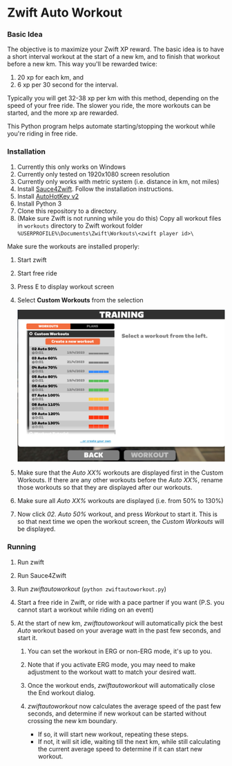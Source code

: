 # Zwift Auto Workout

### Basic Idea

The objective is to maximize your Zwift XP reward. The basic idea is to have a short interval workout at the start of a new km, and to finish that workout before a new km. This way you'll be rewarded twice: 

1. 20 xp for each km, and 
2. 6 xp per 30 second for the interval. 

Typically you will get 32-38 xp per km with this method, depending on the speed of your free ride. The slower you ride, the more workouts can be started, and the more xp are rewarded.

This Python program helps automate starting/stopping the workout while you're riding in free ride.

### Installation

1. Currently this only works on Windows
1. Currently only tested on 1920x1080 screen resolution
1. Currently only works with metric system (i.e. distance in km, not miles)
1. Install [Sauce4Zwift](https://www.sauce.llc/products/sauce4zwift/download). Follow the installation instructions.
1. Install [AutoHotKey v2](https://www.autohotkey.com/)
1. Install Python 3
1. Clone this repository to a directory.
1. (Make sure Zwift is not running while you do this) Copy all workout files in `workouts` directory to Zwift workout folder `%USERPROFILE%\Documents\Zwift\Workouts\<zwift player id>\`

Make sure the workouts are installed properly:

1. Start zwift
1. Start free ride
1. Press E to display workout screen
1. Select **Custom Workouts** from the selection

   ![Workout screen](workout-screen.jpg "Workout screen")

1. Make sure that the *Auto XX%* workouts are displayed first in the Custom Workouts. If there are any other workouts before the *Auto XX%*, rename those workouts so that they are displayed after our workouts.
1. Make sure all *Auto XX%* workouts are displayed (i.e. from 50% to 130%)
1. Now click *02. Auto 50%* workout, and press *Workout* to start it. This is so that next time we open the workout screen, the *Custom Workouts* will be displayed.



### Running

1. Run zwift
1. Run Sauce4Zwift
1. Run *zwiftautoworkout* (`python zwiftautoworkout.py`)
1. Start a free ride in Zwift, or ride with a pace partner if you want (P.S. you cannot start a workout while riding on an event)
1. At the start of new km, *zwiftautoworkout* will automatically pick the best *Auto* workout based on your average watt in the past few seconds, and start it.

   1. You can set the workout in ERG or non-ERG mode, it's up to you.
   1. Note that if you activate ERG mode, you may need to make adjustment to the workout watt to match your desired watt.
   1. Once the workout ends, *zwiftautoworkout* will automatically close the End workout dialog.
   1. *zwiftautoworkout* now calculates the average speed of the past few seconds, and determine if new workout can be started without crossing the new km boundary.
    
       - If so, it will start new workout, repeating these steps.
       - If not, it will sit idle, waiting till the next km, while still calculating the current average speed to determine if it can start new workout.

